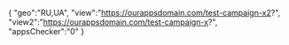 {
"geo":"RU,UA",
"view":"https://ourappsdomain.com/test-campaign-x2?",
"view2":"https://ourappsdomain.com/test-campaign-x?",
"appsChecker":"0"
}
